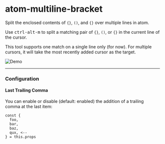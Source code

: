# atom-multiline-bracket
Split the enclosed contents of `{}`, `()`, and `{}` over multiple lines in atom.

Use <kbd>ctrl-alt-m</kbd> to split a matching pair of `{}`, `()`, or `{}` in the current line of the cursor.

This tool supports one match on a single line only (for now).
For multiple cursors, it will take the most recently added cursor as the target.

![Demo](https://i.gyazo.com/7943d1492ef25e2e923593c4458a6ba9.gif)

---
### Configuration

#### Last Trailing Comma

You can enable or disable (default: enabled) the addition of
a trailing comma at the last item:
```
const {
  foo,
  bar,
  baz,
  qux, <--
} = this.props
```
